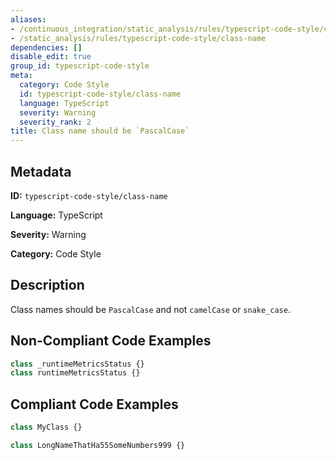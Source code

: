 ```yaml
---
aliases:
- /continuous_integration/static_analysis/rules/typescript-code-style/class-name
- /static_analysis/rules/typescript-code-style/class-name
dependencies: []
disable_edit: true
group_id: typescript-code-style
meta:
  category: Code Style
  id: typescript-code-style/class-name
  language: TypeScript
  severity: Warning
  severity_rank: 2
title: Class name should be `PascalCase`
---
```

<!--  SOURCED FROM https://github.com/DataDog/datadog-static-analyzer-rule-docs -->


## Metadata
**ID:** `typescript-code-style/class-name`

**Language:** TypeScript

**Severity:** Warning

**Category:** Code Style

## Description
Class names should be `PascalCase` and not `camelCase` or `snake_case`.

## Non-Compliant Code Examples
```typescript
class _runtimeMetricsStatus {}
class runtimeMetricsStatus {}
```

## Compliant Code Examples
```typescript
class MyClass {}

class LongNameThatHa55SomeNumbers999 {}
```
